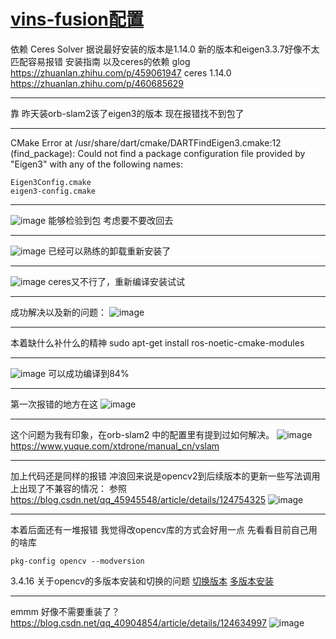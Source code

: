 # [vins-fusion配置](https://github.com/shu1ong/gitblog/issues/7)

依赖
Ceres Solver
据说最好安装的版本是1.14.0
新的版本和eigen3.3.7好像不太匹配容易报错
安装指南 以及ceres的依赖
glog
https://zhuanlan.zhihu.com/p/459061947
ceres 1.14.0
https://zhuanlan.zhihu.com/p/460685629

---

靠 昨天装orb-slam2该了eigen3的版本 现在报错找不到包了

---

CMake Error at /usr/share/dart/cmake/DARTFindEigen3.cmake:12 (find_package):
  Could not find a package configuration file provided by "Eigen3" with any
  of the following names:

    Eigen3Config.cmake
    eigen3-config.cmake

---

![image](https://user-images.githubusercontent.com/127008177/224891038-e235f7e2-3a14-4f5a-84b7-c20bc74e42ff.png)
能够检验到包
考虑要不要改回去

---

![image](https://user-images.githubusercontent.com/127008177/224891603-83593070-25b0-47b3-850e-b4db10c111a1.png)
已经可以熟练的卸载重新安装了

---

![image](https://user-images.githubusercontent.com/127008177/224895429-9102bca5-d11e-41c0-a551-82585d1b9dab.png)
ceres又不行了，重新编译安装试试

---

成功解决以及新的问题：
![image](https://user-images.githubusercontent.com/127008177/224897678-a28b43e8-5fac-4ad4-ad4d-d87ad445f8e1.png)


---

本着缺什么补什么的精神
sudo apt-get install ros-noetic-cmake-modules

---

![image](https://user-images.githubusercontent.com/127008177/224903007-2ac48d3a-fa3e-44ec-8a61-76c5b5bed62e.png)
可以成功编译到84%

---

第一次报错的地方在这
![image](https://user-images.githubusercontent.com/127008177/224903863-b30f329e-3385-4e6c-8146-8453abd23325.png)


---

这个问题为我有印象，在orb-slam2 中的配置里有提到过如何解决。
![image](https://user-images.githubusercontent.com/127008177/224904045-85ee2548-78e4-4c1c-8230-f96dc1b2fcdd.png)
https://www.yuque.com/xtdrone/manual_cn/vslam

---

加上代码还是同样的报错
冲浪回来说是opencv2到后续版本的更新一些写法调用上出现了不兼容的情况：
参照
https://blog.csdn.net/qq_45945548/article/details/124754325
![image](https://user-images.githubusercontent.com/127008177/224906215-727bb0e9-d573-4c87-9c4a-922a2f24125f.png)


---

本着后面还有一堆报错 我觉得改opencv库的方式会好用一点
先看看目前自己用的啥库
```
pkg-config opencv --modversion
```
3.4.16
关于opencv的多版本安装和切换的问题
[切换版本](https://www.cnblogs.com/dylancao/p/9493061.html)
[多版本安装](https://blog.csdn.net/learning_tortosie/article/details/80594399)

---

emmm
好像不需要重装了？
https://blog.csdn.net/qq_40904854/article/details/124634997
![image](https://user-images.githubusercontent.com/127008177/224909463-302bc459-5c79-4642-8ce5-38e4919de453.png)
